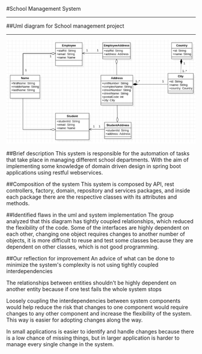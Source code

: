 #School Management System

---


##Uml diagram for School management project

---

![](uml/schoolmanagemenruml.png)

##Brief description
This system is responsible for the automation of tasks that take place in managing different school departments.
With the aim of implementing some knowledge of domain driven design in spring boot applications using restful webservices.


##Composition of the system
This system is composed by API, rest controllers, factory, domain, repository and services packages, 
and inside each package there are the respective classes with its attributes and methods.


##Identified flaws in the uml and system implementation
The group analyzed that this diagram has tightly coupled relationships, which reduced the flexibility of the code.
Some of the interfaces are highly dependent on each other, changing one object requires changes to another number of objects, it is more difficult to reuse and test some classes because they are dependent on other classes,
which is not good programming.


##Our reflection for improvement
An advice of what can be done to minimize the system's complexity is not using tightly coupled interdependencies

The relationships between entities shouldn't be highly dependent on another entity because if one test fails the whole system stops

Loosely coupling the interdependencies between system components would help reduce the risk that changes to one component would require changes to any other component and increase the flexibility of the system.
This way is easier for adopting changes along the way.

In small applications is easier to identify and handle changes because there is a low chance of missing things, but in larger application is harder to manage every single change in the system.